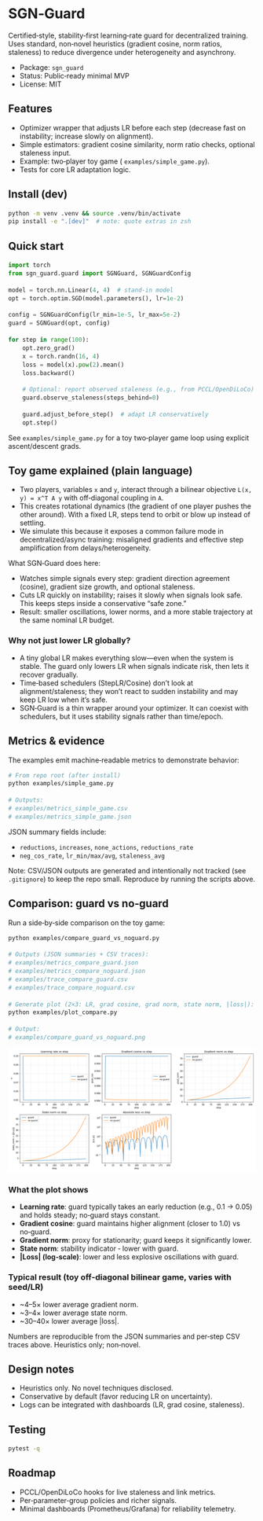 # SGN‑Guard

Certified‑style, stability‑first learning‑rate guard for decentralized training. Uses standard, non‑novel heuristics (gradient cosine, norm ratios, staleness) to reduce divergence under heterogeneity and asynchrony.

- Package: `sgn_guard`
- Status: Public‑ready minimal MVP
- License: MIT

## Features
- Optimizer wrapper that adjusts LR before each step (decrease fast on instability; increase slowly on alignment).
- Simple estimators: gradient cosine similarity, norm ratio checks, optional staleness input.
- Example: two‑player toy game (
`examples/simple_game.py`).
- Tests for core LR adaptation logic.

## Install (dev)
```bash
python -m venv .venv && source .venv/bin/activate
pip install -e ".[dev]"  # note: quote extras in zsh
```

## Quick start
```python
import torch
from sgn_guard.guard import SGNGuard, SGNGuardConfig

model = torch.nn.Linear(4, 4)  # stand‑in model
opt = torch.optim.SGD(model.parameters(), lr=1e-2)

config = SGNGuardConfig(lr_min=1e-5, lr_max=5e-2)
guard = SGNGuard(opt, config)

for step in range(100):
    opt.zero_grad()
    x = torch.randn(16, 4)
    loss = model(x).pow(2).mean()
    loss.backward()

    # Optional: report observed staleness (e.g., from PCCL/OpenDiLoCo)
    guard.observe_staleness(steps_behind=0)

    guard.adjust_before_step()  # adapt LR conservatively
    opt.step()
```

See `examples/simple_game.py` for a toy two‑player game loop using explicit ascent/descent grads.

## Toy game explained (plain language)
- Two players, variables `x` and `y`, interact through a bilinear objective `L(x, y) = x^T A y` with off‑diagonal coupling in `A`.
- This creates rotational dynamics (the gradient of one player pushes the other around). With a fixed LR, steps tend to orbit or blow up instead of settling.
- We simulate this because it exposes a common failure mode in decentralized/async training: misaligned gradients and effective step amplification from delays/heterogeneity.

What SGN‑Guard does here:
- Watches simple signals every step: gradient direction agreement (cosine), gradient size growth, and optional staleness.
- Cuts LR quickly on instability; raises it slowly when signals look safe. This keeps steps inside a conservative “safe zone.”
- Result: smaller oscillations, lower norms, and a more stable trajectory at the same nominal LR budget.

### Why not just lower LR globally?
- A tiny global LR makes everything slow—even when the system is stable. The guard only lowers LR when signals indicate risk, then lets it recover gradually.
- Time‑based schedulers (StepLR/Cosine) don’t look at alignment/staleness; they won’t react to sudden instability and may keep LR low when it’s safe.
- SGN‑Guard is a thin wrapper around your optimizer. It can coexist with schedulers, but it uses stability signals rather than time/epoch.

## Metrics & evidence
The examples emit machine‑readable metrics to demonstrate behavior:

```bash
# From repo root (after install)
python examples/simple_game.py

# Outputs:
# examples/metrics_simple_game.csv
# examples/metrics_simple_game.json
```

JSON summary fields include:
- `reductions`, `increases`, `none_actions`, `reductions_rate`
- `neg_cos_rate`, `lr_min/max/avg`, `staleness_avg`

Note: CSV/JSON outputs are generated and intentionally not tracked (see `.gitignore`) to keep the repo small. Reproduce by running the scripts above.

## Comparison: guard vs no‑guard
Run a side‑by‑side comparison on the toy game:

```bash
python examples/compare_guard_vs_noguard.py

# Outputs (JSON summaries + CSV traces):
# examples/metrics_compare_guard.json
# examples/metrics_compare_noguard.json
# examples/trace_compare_guard.csv
# examples/trace_compare_noguard.csv

# Generate plot (2×3: LR, grad cosine, grad norm, state norm, |loss|):
python examples/plot_compare.py

# Output:
# examples/compare_guard_vs_noguard.png
```

![Guard vs no‑guard](examples/compare_guard_vs_noguard.png)

### What the plot shows
- **Learning rate**: guard typically takes an early reduction (e.g., 0.1 → 0.05) and holds steady; no‑guard stays constant.
- **Gradient cosine**: guard maintains higher alignment (closer to 1.0) vs no‑guard.
- **Gradient norm**: proxy for stationarity; guard keeps it significantly lower.
- **State norm**: stability indicator ‑ lower with guard.
- **|Loss| (log‑scale)**: lower and less explosive oscillations with guard.

### Typical result (toy off‑diagonal bilinear game, varies with seed/LR)
- ~4–5× lower average gradient norm.
- ~3–4× lower average state norm.
- ~30–40× lower average |loss|.

Numbers are reproducible from the JSON summaries and per‑step CSV traces above. Heuristics only; non‑novel.

## Design notes
- Heuristics only. No novel techniques disclosed.
- Conservative by default (favor reducing LR on uncertainty).
- Logs can be integrated with dashboards (LR, grad cosine, staleness).

## Testing
```bash
pytest -q
```

## Roadmap
- PCCL/OpenDiLoCo hooks for live staleness and link metrics.
- Per‑parameter‑group policies and richer signals.
- Minimal dashboards (Prometheus/Grafana) for reliability telemetry.
